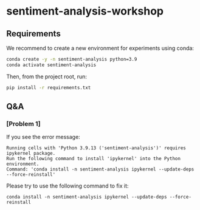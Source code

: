 # sentiment-analysis-workshop

## Requirements

We recommend to create a new environment for experiments using conda:
```bash
conda create -y -n sentiment-analysis python=3.9
conda activate sentiment-analysis
```

Then, from the project root, run:
```bash
pip install -r requirements.txt
```

## Q&A
### [Problem 1]
If you see the error message:
```
Running cells with 'Python 3.9.13 ('sentiment-analysis')' requires ipykernel package.
Run the following command to install 'ipykernel' into the Python environment. 
Command: 'conda install -n sentiment-analysis ipykernel --update-deps --force-reinstall'
```

Please try to use the following command to fix it:
```
conda install -n sentiment-analysis ipykernel --update-deps --force-reinstall
```